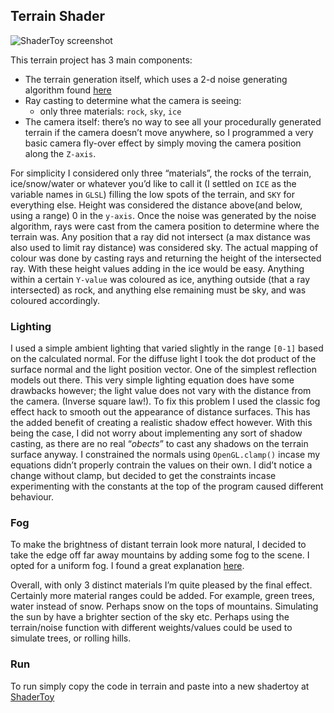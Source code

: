 ## Terrain Shader

![ShaderToy screenshot](img/screenshot.png)

This terrain project has 3 main components: 
- The terrain generation itself, which uses a 2-d noise generating algorithm found [here](http://shadertoy.wikia.com/wiki/Noise) 
- Ray casting to determine what the camera is seeing:
    - only three materials: `rock`, `sky`, `ice` 
- The camera itself: there’s no way to see all your procedurally generated terrain if the camera doesn’t move anywhere, so I programmed a very basic camera fly-over effect by simply moving the camera position along the `Z-axis`.

For simplicity I considered only three “materials”, the rocks of the terrain, ice/snow/water or whatever you’d like to call it (I settled on `ICE` as the variable names in `GLSL`) filling the low spots of the terrain, and `SKY` for everything else. Height was considered the distance above(and below, using a range) 0 in the `y-axis`. Once the noise was generated by the noise algorithm, rays were cast from the camera position to determine where the terrain was. Any position that a ray did not intersect (a max distance was also used to limit ray distance) was considered sky. The actual mapping of colour was done by casting rays and returning the height of the intersected ray. With these height values adding in the ice would be easy. Anything within a certain `Y-value` was coloured as ice, anything outside (that a ray intersected) as rock, and anything else remaining must be sky, and was coloured accordingly.

### Lighting
I used a simple ambient lighting that varied slightly in the range `[0-1]` based on the calculated normal. For the diffuse light I took the dot product of the surface normal and the light position vector. One of the simplest reflection models out there. This very simple lighting equation does have some drawbacks however; the light value does not vary with the distance from the camera. (Inverse square law!). To fix this problem I used the classic fog effect hack to smooth out the appearance of distance surfaces. This has the added benefit of creating a realistic shadow effect however. With this being the case, I did not worry about implementing any sort of shadow casting, as there are no real “*obects*” to cast any shadows on the terrain surface anyway. I constrained the normals using `OpenGL.clamp()` incase my equations didn’t properly contrain the values on their own. I did’t notice a change without clamp, but decided to get the constraints incase experimenting with the constants at the top of the program caused different behaviour.

### Fog
To make the brightness of distant terrain look more natural, I decided to take the edge off far away mountains by adding some fog to the scene. I opted for a uniform fog.  I found a great explanation [here](http://in2gpu.com/2014/07/22/create-fog-shader/).

Overall, with only 3 distinct materials I’m quite pleased by the final effect. Certainly more material ranges could be added. For example, green trees, water instead of snow. Perhaps snow on the tops of mountains. Simulating the sun by have a brighter section of the sky etc. Perhaps using the terrain/noise function with different weights/values could be used to simulate trees, or rolling hills.

### Run
To run simply copy the code in terrain and paste into a new shadertoy at [ShaderToy](https://www.shadertoy.com/new)
